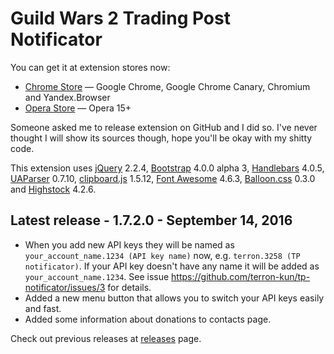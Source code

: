 # Guild Wars 2 Trading Post Notificator

You can get it at extension stores now:
* [Chrome Store](https://chrome.google.com/webstore/detail/fmfminppfcknlpekeffahpnpfahmhojk) &mdash; Google Chrome, Google Chrome Canary, Chromium and Yandex.Browser
* [Opera Store](https://addons.opera.com/extensions/details/guild-wars-2tm-trading-post-notificator/) &mdash; Opera 15+

Someone asked me to release extension on GitHub and I did so. I've never thought I will show its sources though, hope you'll be okay with my shitty code.

This extension uses [jQuery](https://jquery.com/) 2.2.4, [Bootstrap](http://getbootstrap.com/) 4.0.0 alpha 3, [Handlebars](http://handlebarsjs.com/) 4.0.5, [UAParser](https://github.com/faisalman/ua-parser-js) 0.7.10, [clipboard.js](https://github.com/zenorocha/clipboard.js) 1.5.12, [Font Awesome](http://fontawesome.io/) 4.6.3, [Balloon.css](https://github.com/kazzkiq/balloon.css) 0.3.0 and [Highstock](http://www.highcharts.com/) 4.2.6.

## Latest release - 1.7.2.0 - September 14, 2016

* When you add new API keys they will be named as `your_account_name.1234 (API key name)` now, e.g. `terron.3258 (TP notificator)`. If your API key doesn't have any name it will be added as `your_account_name.1234`. See issue https://github.com/terron-kun/tp-notificator/issues/3 for details.
* Added a new menu button that allows you to switch your API keys easily and fast.
* Added some information about donations to contacts page.

Check out previous releases at [releases](https://github.com/terron-kun/tp-notificator/releases) page.
